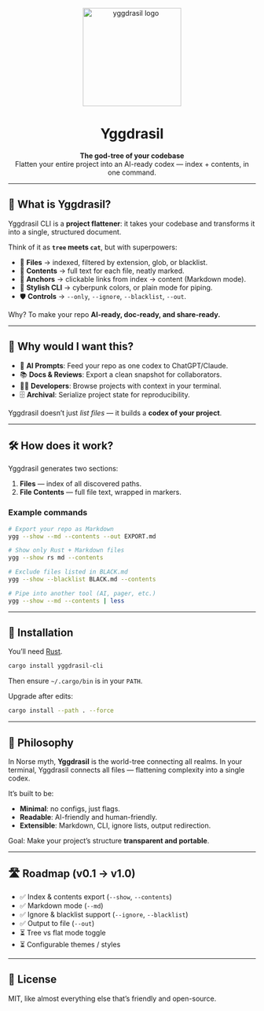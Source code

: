 <!-- LOGO -->
<p align="center">
  <img src="https://github.com/user-attachments/assets/ad569d6e-1e01-407c-a282-3e3d2abb97dd" width="200" alt="yggdrasil logo"/>
</p>

<h1 align="center"> Yggdrasil</h1>
<p align="center">
  <strong>The god-tree of your codebase</strong><br/>
Flatten your entire project into an AI-ready codex — index + contents, in one command.
</p>

---

## 🤔 What is Yggdrasil?

Yggdrasil CLI is a **project flattener**: it takes your codebase and transforms it into a single, structured document.  

Think of it as **`tree` meets `cat`**, but with superpowers:

- 📂 **Files** → indexed, filtered by extension, glob, or blacklist.  
- 📑 **Contents** → full text for each file, neatly marked.  
- 🔗 **Anchors** → clickable links from index → content (Markdown mode).  
- 🎨 **Stylish CLI** → cyberpunk colors, or plain mode for piping.  
- 🛡 **Controls** → `--only`, `--ignore`, `--blacklist`, `--out`.  

Why? To make your repo **AI-ready, doc-ready, and share-ready.**

---

## 🌟 Why would I want this?

- 🤖 **AI Prompts**: Feed your repo as one codex to ChatGPT/Claude.  
- 📚 **Docs & Reviews**: Export a clean snapshot for collaborators.  
- 🧑‍💻 **Developers**: Browse projects with context in your terminal.  
- 🗄️ **Archival**: Serialize project state for reproducibility.  

Yggdrasil doesn’t just *list files* — it builds a **codex of your project**.  

---

## 🛠 How does it work?

Yggdrasil generates two sections:  

1. **Files** — index of all discovered paths.  
2. **File Contents** — full file text, wrapped in markers.  

### Example commands

```bash
# Export your repo as Markdown
ygg --show --md --contents --out EXPORT.md

# Show only Rust + Markdown files
ygg --show rs md --contents

# Exclude files listed in BLACK.md
ygg --show --blacklist BLACK.md --contents

# Pipe into another tool (AI, pager, etc.)
ygg --show --md --contents | less
````

---

## 🚀 Installation

You’ll need [Rust](https://www.rust-lang.org/tools/install).

```bash
cargo install yggdrasil-cli
```

Then ensure `~/.cargo/bin` is in your `PATH`.

Upgrade after edits:

```bash
cargo install --path . --force
```

---

## 🌲 Philosophy

In Norse myth, **Yggdrasil** is the world-tree connecting all realms.
In your terminal, Yggdrasil connects all files — flattening complexity into a single codex.

It’s built to be:

* **Minimal**: no configs, just flags.
* **Readable**: AI-friendly and human-friendly.
* **Extensible**: Markdown, CLI, ignore lists, output redirection.

Goal: Make your project’s structure **transparent and portable**.

---

## 🛣 Roadmap (v0.1 → v1.0)

* ✅ Index & contents export (`--show`, `--contents`)
* ✅ Markdown mode (`--md`)
* ✅ Ignore & blacklist support (`--ignore`, `--blacklist`)
* ✅ Output to file (`--out`)
* ⏳ Tree vs flat mode toggle
* ⏳ Configurable themes / styles

---

## 📜 License

MIT, like almost everything else that’s friendly and open-source.
